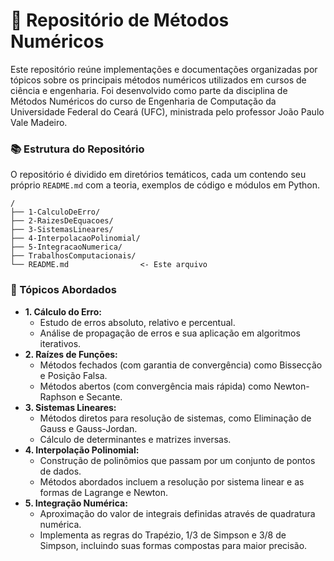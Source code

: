
# 📃 Repositório de Métodos Numéricos

Este repositório reúne implementações e documentações organizadas por tópicos sobre os principais métodos numéricos utilizados em cursos de ciência e engenharia. Foi desenvolvido como parte da disciplina de Métodos Numéricos do curso de Engenharia de Computação da Universidade Federal do Ceará (UFC), ministrada pelo professor João Paulo Vale Madeiro.

### 📚 Estrutura do Repositório

O repositório é dividido em diretórios temáticos, cada um contendo seu próprio `README.md` com a teoria, exemplos de código e módulos em Python.

```
/
├── 1-CalculoDeErro/
├── 2-RaizesDeEquacoes/
├── 3-SistemasLineares/
├── 4-InterpolacaoPolinomial/
├── 5-IntegracaoNumerica/
├── TrabalhosComputacionais/
└── README.md                <- Este arquivo
```

### 📖 Tópicos Abordados

* **1. Cálculo do Erro:**
  * Estudo de erros absoluto, relativo e percentual.
  * Análise de propagação de erros e sua aplicação em algoritmos iterativos.
* **2. Raízes de Funções:**
  * Métodos fechados (com garantia de convergência) como Bissecção e Posição Falsa.
  * Métodos abertos (com convergência mais rápida) como Newton-Raphson e Secante.
* **3. Sistemas Lineares:**
  * Métodos diretos para resolução de sistemas, como Eliminação de Gauss e Gauss-Jordan.
  * Cálculo de determinantes e matrizes inversas.
* **4. Interpolação Polinomial:**
  * Construção de polinômios que passam por um conjunto de pontos de dados.
  * Métodos abordados incluem a resolução por sistema linear e as formas de Lagrange e Newton.
* **5. Integração Numérica:**
  * Aproximação do valor de integrais definidas através de quadratura numérica.
  * Implementa as regras do Trapézio, 1/3 de Simpson e 3/8 de Simpson, incluindo suas formas compostas para maior precisão.
